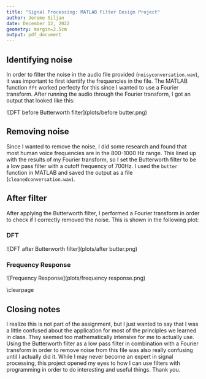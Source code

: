```yaml
---
title: "Signal Processing: MATLAB Filter Design Project"
author: Jerome Siljan
date: December 12, 2022
geometry: margin=2.5cm
output: pdf_document
---
```


## Identifying noise
In order to filter the noise in the audio file provided (`noisyconversation.wav`), it was important to first identify the frequencies in the file. The MATLAB function `fft` worked perfecty for this since I wanted to use a Fourier transform. After running the audio through the Fourier transform, I got an output that looked like this: 

![DFT before Butterworth filter](plots/before butter.png)

## Removing noise
Since I wanted to remove the noise, I did some research and found that most human voice frequencies are in the 800-1000 Hz range. This lined up with the results of my Fourier transform, so I set the Butterworth filter to be a low pass filter with a cutoff frequency of 700Hz. I used the `butter` function in MATLAB and saved the output as a file (`cleanedconversation.wav`).

## After filter
After applying the Butterworth filter, I performed a Fourier transform in order to check if I correctly removed the noise. This is shown in the following plot:

### DFT
![DFT after Butterworth filter](plots/after butter.png)

### Frequency Response
![Frequency Response](plots/frequency response.png)

\clearpage
## Closing notes
I realize this is not part of the assignment, but I just wanted to say that I was a little confused about the application for most of the principles we learned in class. They seemed too mathematically intensive for me to actually use. Using the Butterworth filter as a low pass filter in combination with a Fourier transform in order to remove noise from this file was also really confusing until I actually did it. While I may never become an expert in signal processing, this project opened my eyes to how I can use filters with programming in order to do interesting and useful things. Thank you.
